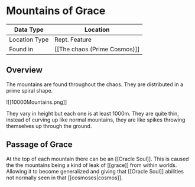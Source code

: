 # Mountains of Grace

| Data Type | Location |
| --- | --- |
| Location Type | Rept. Feature |
| Found in | [[The chaos (Prime Cosmos)]] |

## Overview

The mountains are found throughout the chaos. They are distributed in a prime spiral shape.

![[10000Mountains.png]]

They vary in height but each one is at least 1000m. They are quite thin, instead of curving up like normal mountains, they are like spikes throwing themselves up through the ground.

## Passage of Grace

At the top of each mountain there can be an [[Oracle Soul]]. This is caused the the mountains being a kind of leak of [[grace]] from within worlds. Allowing it to become generalized and giving that [[Oracle Soul]] abilities not normally seen in that [[cosmoses|cosmos]].
